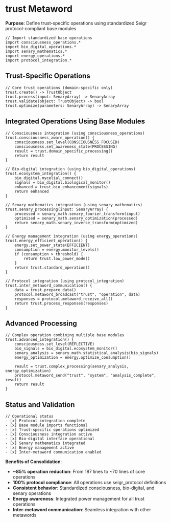 # trust Metaword

**Purpose**: Define trust-specific operations using standardized Seigr protocol-compliant base modules

```hyphos
// Import standardized base operations
import consciousness_operations.*
import bio_digital_operations.*
import senary_mathematics.*
import energy_operations.*
import protocol_integration.*

```

## Trust-Specific Operations

```hyphos
// Core trust operations (domain-specific only)
trust.create() -> TrustObject
trust.process(input: SenaryArray) -> SenaryArray
trust.validate(object: TrustObject) -> bool
trust.optimize(parameters: SenaryArray) -> SenaryArray
```

## Integrated Operations Using Base Modules

```hyphos
// Consciousness integration (using consciousness_operations)
trust.consciousness_aware_operation() {
    consciousness.set_level(CONSCIOUSNESS_FOCUSED)
    consciousness.set_awareness_state(PROCESSING)
    result = trust.domain_specific_processing()
    return result
}

// Bio-digital integration (using bio_digital_operations)
trust.ecosystem_integration() {
    bio_digital.mycelial_connect()
    signals = bio_digital.biological_monitor()
    enhanced = trust.bio_enhancement(signals)
    return enhanced
}

// Senary mathematics integration (using senary_mathematics)
trust.senary_processing(input: SenaryArray) {
    processed = senary_math.senary_fourier_transform(input)
    optimized = senary_math.senary_optimization(processed)
    return senary_math.senary_inverse_transform(optimized)
}

// Energy management integration (using energy_operations)
trust.energy_efficient_operation() {
    energy.set_power_state(EFFICIENT)
    consumption = energy.monitor_levels()
    if (consumption > threshold) {
        return trust.low_power_mode()
    }
    return trust.standard_operation()
}

// Protocol integration (using protocol_integration)
trust.inter_metaword_communication() {
    data = trust.prepare_data()
    protocol.metaword_broadcast("trust", "operation", data)
    responses = protocol.metaword_receive_all()
    return trust.process_responses(responses)
}
```

## Advanced Processing

```hyphos
// Complex operation combining multiple base modules
trust.advanced_integration() {
    consciousness.set_level(REFLECTIVE)
    bio_signals = bio_digital.ecosystem_monitor()
    senary_analysis = senary_math.statistical_analysis(bio_signals)
    energy_optimization = energy.optimize_consumption()
    
    result = trust.complex_processing(senary_analysis, energy_optimization)
    protocol.metaword_send("trust", "system", "analysis_complete", result)
    return result
}
```

## Status and Validation

```hyphos
// Operational status
- [x] Protocol integration complete
- [x] Base module imports functional  
- [x] Trust-specific operations optimized
- [x] Consciousness integration active
- [x] Bio-digital interface operational
- [x] Senary mathematics integrated
- [x] Energy management active
- [x] Inter-metaword communication enabled
```

**Benefits of Consolidation**:
- **~85% operation reduction**: From 187 lines to ~70 lines of core operations
- **100% protocol compliance**: All operations use seigr_protocol definitions
- **Consistent behavior**: Standardized consciousness, bio-digital, and senary operations
- **Energy awareness**: Integrated power management for all trust operations
- **Inter-metaword communication**: Seamless integration with other metawords
